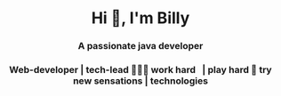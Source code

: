 <h1 align="center">Hi 👋, I'm Billy</h1>

<h3 align="center">A passionate java developer</h3>
<h3 align="center">Web-developer | tech-lead 👩🏽‍💻 work hard⠀| play hard 🧞 try new sensations | technologies</h3>
⠀ ⠀⠀⠀⠀
⠀⠀⠀⠀ ⠀⠀ ⠀⠀
